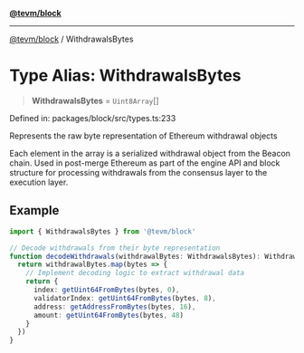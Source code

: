 [**@tevm/block**](../README.md)

***

[@tevm/block](../globals.md) / WithdrawalsBytes

# Type Alias: WithdrawalsBytes

> **WithdrawalsBytes** = `Uint8Array`[]

Defined in: packages/block/src/types.ts:233

Represents the raw byte representation of Ethereum withdrawal objects

Each element in the array is a serialized withdrawal object from the Beacon chain.
Used in post-merge Ethereum as part of the engine API and block structure for
processing withdrawals from the consensus layer to the execution layer.

## Example

```typescript
import { WithdrawalsBytes } from '@tevm/block'

// Decode withdrawals from their byte representation
function decodeWithdrawals(withdrawalBytes: WithdrawalsBytes): WithdrawalV1[] {
  return withdrawalBytes.map(bytes => {
    // Implement decoding logic to extract withdrawal data
    return {
      index: getUint64FromBytes(bytes, 0),
      validatorIndex: getUint64FromBytes(bytes, 8),
      address: getAddressFromBytes(bytes, 16),
      amount: getUint64FromBytes(bytes, 48)
    }
  })
}
```
